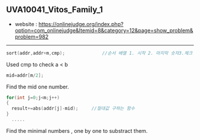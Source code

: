 ## UVA10041_Vitos_Family_1
+ website : https://onlinejudge.org/index.php?option=com_onlinejudge&Itemid=8&category=12&page=show_problem&problem=982
-----
```c++
sort(addr,addr+m,cmp);				//순서 배열 1. 시작 2. 마지막 숫자3.체크 
```
Used cmp to check a < b
```c++
mid=addr[m/2];
```
Find the mid one number.
```c++
for(int j=0;j<m;j++)
{
  result+=abs(addr[j]-mid);		//절대값 구하는 함수	
}
  .....
```
Find the minimal numbers , one by one to substract them. 
